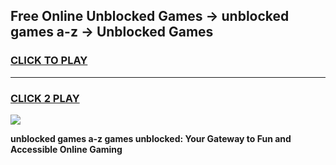 
## Free Online Unblocked Games → unblocked games a-z → Unblocked Games
<h3>
<a href="https://premium.freeplayer.one?title=unblocked_games_a-z&ref=21F">CLICK TO PLAY</a></h3>
<hr>

<h3>
<a href="https://premium.freeplayer.one?title=unblocked_games_a-z&ref=21F">CLICK 2 PLAY</a>
  
</h3>

<a href="https://premium.freeplayer.one?title=unblocked_games_a-z&ref=21F/"><img src="https://clearcache.store/games.png"></a>


**unblocked games a-z games unblocked: Your Gateway to Fun and Accessible Online Gaming**

